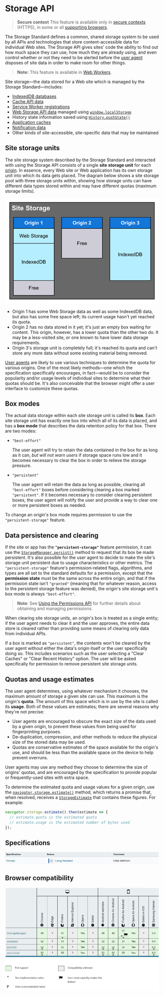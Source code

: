 # Storage API

> **Secure context**
> This feature is available only in [secure contexts](https://developer.mozilla.org/en-US/docs/Web/Security/Secure_Contexts) (HTTPS), in some or all [supporting browsers](https://developer.mozilla.org/en-US/docs/Web/API/Storage_API#Browser_compatibility).

The Storage Standard defines a common, shared storage system to be  used by all APIs and technologies that store content-accessible data for individual Web sites. The Storage API gives sites' code the ability to  find out how much space they can use, how much they are already using,  and even control whether or not they need to be alerted before the [user agent](https://developer.mozilla.org/en-US/docs/Glossary/user_agent) disposes of site data in order to make room for other things.

> **Note:** This feature is available in [Web Workers](https://developer.mozilla.org/en-US/docs/Web/API/Web_Workers_API).

Site storage—the data stored for a Web site which is managed by the Storage Standard—includes:

- [IndexedDB databases](https://developer.mozilla.org/en-US/docs/Web/API/IndexedDB_API)
- [Cache API data](https://developer.mozilla.org/en-US/docs/Web/API/Cache)
- [Service Worker registrations](https://developer.mozilla.org/en-US/docs/Web/API/Service_Worker_API)
- [Web Storage API data](https://developer.mozilla.org/en-US/docs/Web/API/Web_Storage_API) managed using [`window.localStorage`](https://developer.mozilla.org/en-US/docs/Web/API/Window/localStorage)
- History state information saved using [`History.pushState()`](https://developer.mozilla.org/en-US/docs/Web/API/History/pushState)
- [Application caches](https://developer.mozilla.org/en-US/docs/Web/HTML/Using_the_application_cache)
- [Notification data](https://developer.mozilla.org/en-US/docs/Web/API/Notifications_API)
- Other kinds of site-accessible, site-specific data that may be maintained

## Site storage units

The site storage system described by the Storage Standard and interacted with using the Storage API consists of a single **site storage unit** for each [origin](https://developer.mozilla.org/en-US/docs/Glossary/origin). In essence, every Web site or Web application has its own storage unit  into which its data gets placed. The diagram below shows a site storage  pool with three storage units within, showing how storage units can have different data types stored within and may have different quotas  (maximum storage limits).

![](https://github.com/ChickenKyiv/awesome-mozilla-web-articles/blob/master/main%20folder/images/article5-folder/StorageUnits.png)

- Origin 1 has some Web Storage data as well as some IndexedDB data,  but also has some free space left; its current usage hasn't yet reached  its quota.
- Origin 2 has no data stored in it yet; it's just an empty box  waiting for content. This origin, however, has a lower quota than the  other two do. It may be a less-visited site, or one known to have lower  data storage requirements.
- Origin 3's storage unit is completely full; it's reached its quota  and can't store any more data without some existing material being  removed.

[User agents](https://developer.mozilla.org/en-US/docs/Glossary/User_agent) are likely to use various techniques to determine the quota for various origins. One of the most likely methods—one which the specification  specifically encourages, in fact—would be to consider the popularity  and/or usage levels of individual sites to determine what their quotas  should be. It's also conceivable that the browser might offer a user  interface to customize these quotas.

## Box modes

The actual data storage within each site storage unit is called its **box**. Each site storage unit has exactly one box into which all of its data is placed, and has a **box mode** that describes the data retention policy for that box. There are two modes:

- `"best-effort"`

  The user agent will try to retain the data contained in the box for as long as it can, *but will not warn users* if storage space runs low and it becomes necessary to clear the box in order to relieve the storage pressure.

- `"persistent"`

  The user agent will retain the data as long as possible, clearing all `"best-effort"` boxes before considering clearing a box marked `"persistent"`. If it becomes necessary to consider clearing persistent boxes, the user agent will notify the user and provide a way to clear one or more  persistent boxes as needed.

To change an origin's box mode requires permission to use the `"persistent-storage"` feature.

## Data persistence and clearing

If the site or app has the **`"persistent-storage"`** feature permission, it can use the [`StorageManager.persist()`](https://developer.mozilla.org/en-US/docs/Web/API/StorageManager/persist) method to request that its box be made persistent. It's also possible  for the user agent to decide to make the site's storage unit persistent  due to usage characteristics or other metrics. The `"persistent-storage"` feature's permission-related flags, algorithms, and types are all set  to the standard defaults for a permission, except that the **permission state** must be the same across the entire origin, and that if the permission state isn't `"granted"` (meaning that for whatever reason, access to the persistent storage  feature was denied), the origin's site storage unit's box mode is always `"best-effort"`.

> **Note**: See [Using the Permissions API](https://developer.mozilla.org/en-US/docs/Web/API/Permissions_API/Using_the_Permissions_API) for further details about obtaining and managing permissions.

When clearing site storage units, an origin's box is treated as a  single entity; if the user agent needs to clear it and the user  approves, the entire data store is cleared rather than providing some  means of clearing only data from individual APIs.

If a box is marked as `"persistent"`, the contents won't  be cleared by the user agent without either the data's origin itself or  the user specifically doing so. This includes scenarios such as the user selecting a "Clear Caches" or "Clear Recent History" option. The user  will be asked specifically for permission to remove persistent site  storage units.

## Quotas and usage estimates

The user agent determines, using whatever mechanism it chooses, the  maximum amount of storage a given site can use. This maximum is the  origin's **quota**. The amount of this space which is in use by the site is called its **usage**. Both of these values are estimates; there are several reasons why they're not precise:

- User agents are encouraged to obscure the exact size of the data  used by a given origin, to prevent these values from being used for  fingerprinting purposes.
- De-duplication, compression, and other methods to reduce the physical size of the stored data may be used.
- Quotas are conservative estimates of the space available for the  origin's use, and should be less than the available space on the device  to help prevent overruns.

User agents may use any method they choose to determine the size of  origins' quotas, and are encouraged by the specification to provide  popular or frequently-used sites with extra space.

To determine the estimated quota and usage values for a given origin, use the [`navigator.storage.estimate()`](https://developer.mozilla.org/en-US/docs/Web/API/StorageManager/estimate) method, which returns a promise that, when resolved, receives a [`StorageEstimate`](https://developer.mozilla.org/en-US/docs/Web/API/StorageEstimate) that contains these figures. For example:

```js
navigator.storage.estimate().then(estimate => {
  // estimate.quota is the estimated quota
  // estimate.usage is the estimated number of bytes used
});
```

## Specifications

![](https://github.com/ChickenKyiv/awesome-mozilla-web-articles/blob/master/main%20folder/images/article5-folder/t11.jpg)

## Browser compatibility

![](https://github.com/ChickenKyiv/awesome-mozilla-web-articles/blob/master/main%20folder/images/article5-folder/t1.jpg)